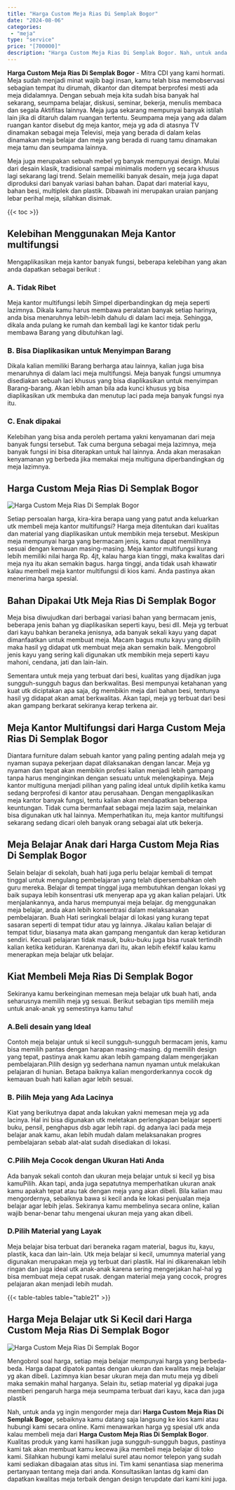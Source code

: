 ```yaml
---
title: "Harga Custom Meja Rias Di Semplak Bogor"
date: "2024-08-06"
categories:
 - "meja"
type: "service"
price: "[700000]"
description: "Harga Custom Meja Rias Di Semplak Bogor. Nah, untuk anda yg ingin mengorder meja dari **Harga Custom Meja Rias Di Semplak Bogor**, sebaiknya kamu datang saja..."
---
```


**Harga Custom Meja Rias Di Semplak Bogor** - Mitra CDI yang kami hormati. Meja sudah menjadi minat wajib bagi insan, kamu telah bisa memobservasi sebagian tempat itu dirumah, dikantor dan ditempat berprofesi mesti ada meja didalamnya. Dengan sebuah meja kita sudah bisa banyak hal sekarang, seumpama belajar, diskusi, seminar, bekerja, menulis membaca dan segala Aktifitas lainnya. Meja juga sekarang mempunyai banyak istilah lain jika di ditaruh dalam ruangan tertentu. Seumpama meja yang ada dalam ruangan kantor disebut dg meja kantor, meja yg ada di atasnya TV dinamakan sebagai meja Televisi, meja yang berada di dalam kelas dinamakan meja belajar dan meja yang berada di ruang tamu dinamakan meja tamu dan seumpama lainnya.

Meja juga merupakan sebuah mebel yg banyak mempunyai design. Mulai dari desain klasik, tradisional sampai minimalis modern yg secara khusus lagi sekarang lagi trend. Selain memeiliki banyak desain, meja juga dapat diproduksi dari banyak variasi bahan bahan. Dapat dari material kayu, bahan besi, multiplek dan plastik. Dibawah ini merupakan uraian panjang lebar perihal meja, silahkan disimak.

{{< toc >}}

## Kelebihan Menggunakan Meja Kantor multifungsi

Mengaplikasikan meja kantor banyak fungsi, beberapa kelebihan yang akan anda dapatkan sebagai berikut :

### A. Tidak Ribet

Meja kantor multifungsi lebih Simpel diperbandingkan dg meja seperti lazimnya. Dikala kamu harus membawa peralatan banyak setiap harinya, anda bisa menaruhnya lebih-lebih dahulu di dalam laci meja. Sehingga, dikala anda pulang ke rumah dan kembali lagi ke kantor tidak perlu membawa Barang yang dibutuhkan lagi.

### B. Bisa Diaplikasikan untuk Menyimpan Barang

Dikala kalian memiliki Barang berharga atau lainnya, kalian juga bisa menaruhnya di dalam laci meja multifungsi. Meja banyak fungsi umumnya disediakan sebuah laci khusus yang bisa diaplikasikan untuk menyimpan Barang-barang. Akan lebih aman bila ada kunci khusus yg bisa diaplikasikan utk membuka dan menutup laci pada meja banyak fungsi nya itu.

### C. Enak dipakai

Kelebihan yang bisa anda peroleh pertama yakni kenyamanan dari meja banyak fungsi tersebut. Tak cuma berguna sebagai meja lazimnya, meja banyak fungsi ini bisa diterapkan untuk hal lainnya. Anda akan merasakan kenyamanan yg berbeda jika memakai meja multiguna diperbandingkan dg meja lazimnya.

## Harga Custom Meja Rias Di Semplak Bogor

![Harga Custom Meja Rias Di Semplak Bogor](/images/meja/meja-dewasa-008.jpg)

Setiap persoalan harga, kira-kira berapa uang yang patut anda keluarkan utk membeli meja kantor multifungsi? Harga meja ditentukan dari kualitas dan material yang diaplikasikan untuk membikin meja tersebut. Meskipun meja mempunyai harga yang bermacam jenis, kamu dapat memilihnya sesuai dengan kemauan masing-masing. Meja kantor multifungsi kurang lebih memiliki nilai harga Rp. 4jt, kalau harga kian tinggi, maka kwalitas dari meja nya itu akan semakin bagus. harga tinggi, anda tidak usah khawatir kalau membeli meja kantor multifungsi di kios kami. Anda pastinya akan menerima harga spesial.

## Bahan Dipakai Utk Meja Rias Di Semplak Bogor

Meja bisa diwujudkan dari berbagai variasi bahan yang bermacam jenis, beberapa jenis bahan yg diaplikasikan seperti kayu, besi dll. Meja yg terbuat dari kayu bahkan beraneka jenisnya, ada banyak sekali kayu yang dapat dimanfaatkan untuk membuat meja. Macam bagus mutu kayu yang dipilih maka hasil yg didapat utk membuat meja akan semakin baik. Mengobrol jenis kayu yang sering kali digunakan utk membikin meja seperti kayu mahoni, cendana, jati dan lain-lain.

Sementara untuk meja yang terbuat dari besi, kualitas yang dijadikan juga sungguh-sungguh bagus dan berkwalitas. Besi mempunyai ketahanan yang kuat utk diciptakan apa saja, dg membikin meja dari bahan besi, tentunya hasil yg didapat akan amat berkwalitas. Akan tapi, meja yg terbuat dari besi akan gampang berkarat sekiranya kerap terkena air.

## Meja Kantor Multifungsi dari Harga Custom Meja Rias Di Semplak Bogor

Diantara furniture dalam sebuah kantor yang paling penting adalah meja yg nyaman supaya pekerjaan dapat dilaksanakan dengan lancar. Meja yg nyaman dan tepat akan membikin profesi kalian menjadi lebih gampang tanpa harus menginginkan dengan sesuatu untuk melengkapinya. Meja kantor multiguna menjadi pilihan yang paling ideal untuk dipilih ketika kamu sedang berprofesi di kantor atau perusahaan. Dengan mengaplikasikan meja kantor banyak fungsi, tentu kalian akan mendapatkan beberapa keuntungan. Tidak cuma bermanfaat sebagai meja lazim saja, melainkan bisa digunakan utk hal lainnya. Memperhatikan itu, meja kantor multifungsi sekarang sedang dicari oleh banyak orang sebagai alat utk bekerja.

## Meja Belajar Anak dari Harga Custom Meja Rias Di Semplak Bogor

Selain belajar di sekolah, buah hati juga perlu belajar kembali di tempat tinggal untuk mengulang pembelajaran yang telah dipersembahkan oleh guru mereka. Belajar di tempat tinggal juga membutuhkan dengan lokasi yg baik supaya lebih konsentrasi utk menyerap apa yg akan kalian pelajari. Utk menjalankannya, anda harus mempunyai meja belajar. dg menggunakan meja belajar, anda akan lebih konsentrasi dalam melaksanakan pembelajaran. Buah Hati seringkali belajar di lokasi yang kurang tepat sasaran seperti di tempat tidur atau yg lainnya. Jikalau kalian belajar di tempat tidur, biasanya mata akan gampang mengantuk dan kerap ketiduran sendiri. Kecuali pelajaran tidak masuk, buku-buku juga bisa rusak tertindih kalian ketika ketiduran. Karenanya dari itu, akan lebih efektif kalau kamu menerapkan meja belajar utk belajar.

## Kiat Membeli Meja Rias Di Semplak Bogor

Sekiranya kamu berkeinginan memesan meja belajar utk buah hati, anda seharusnya memilih meja yg sesuai. Berikut sebagian tips memilih meja untuk anak-anak yg semestinya kamu tahu!

### A.Beli desain yang Ideal

Contoh meja belajar untuk si kecil sungguh-sungguh bermacam jenis, kamu bisa memilih pantas dengan harapan masing-masing. dg memilih design yang tepat, pastinya anak kamu akan lebih gampang dalam mengerjakan pembelajaran.Pilih design yg sederhana namun nyaman untuk melakukan pelajaran di hunian. Betapa baiknya kalian mengorderkannya cocok dg kemauan buah hati kalian agar lebih sesuai.

### B. Pilih Meja yang Ada Lacinya

Kiat yang berikutnya dapat anda lakukan yakni memesan meja yg ada lacinya. Hal ini bisa digunakan utk meletakan perlengkapan belajar seperti buku, pensil, penghapus dsb agar lebih rapi. dg adanya laci pada meja belajar anak kamu, akan lebih mudah dalam melaksanakan progres pembelajaran sebab alat-alat sudah disediakan di lokasi.

### C.Pilih Meja Cocok dengan Ukuran Hati Anda

Ada banyak sekali contoh dan ukuran meja belajar untuk si kecil yg bisa kamuPilih. Akan tapi, anda juga sepatutnya memperhatikan ukuran anak kamu apakah tepat atau tak dengan meja yang akan dibeli. Bila kalian mau mengordernya, sebaiknya bawa si kecil anda ke lokasi penjualan meja belajar agar lebih jelas. Sekiranya kamu membelinya secara online, kalian wajib benar-benar tahu mengenai ukuran meja yang akan dibeli.

### D.Pilih Material yang Layak

Meja belajar bisa terbuat dari beraneka ragam material, bagus itu, kayu, plastik, kaca dan lain-lain. Utk meja belajar si kecil, umumnya material yang digunakan merupakan meja yg terbuat dari plastik. Hal ini dikarenakan lebih ringan dan juga ideal utk anak-anak karena sering mengerjakan hal-hal yg bisa membuat meja cepat rusak. dengan material meja yang cocok, progres pelajaran akan menjadi lebih mudah.

{{< table-tables table="table21" >}}

## Harga Meja Belajar utk Si Kecil dari Harga Custom Meja Rias Di Semplak Bogor

![Harga Custom Meja Rias Di Semplak Bogor](/images/meja/meja-anak-006.jpg)

Mengobrol soal harga, setiap meja belajar mempunyai harga yang berbeda-beda. Harga dapat dipatok pantas dengan ukuran dan kwalitas meja belajar yg akan dibeli. Lazimnya kian besar ukuran meja dan mutu meja yg dibeli maka semakin mahal harganya. Selain itu, setiap material yg dipakai juga memberi pengaruh harga meja seumpama terbuat dari kayu, kaca dan juga plastik

Nah, untuk anda yg ingin mengorder meja dari **Harga Custom Meja Rias Di Semplak Bogor**, sebaiknya kamu datang saja langsung ke kios kami atau hubungi kami secara online. Kami menawarkan harga yg spesial utk anda kalau membeli meja dari **Harga Custom Meja Rias Di Semplak Bogor**. Kualitas produk yang kami hasilkan juga sungguh-sungguh bagus, pastinya kami tak akan membuat kamu kecewa jika membeli meja belajar di toko kami. Silahkan hubungi kami melalui surel atau nomor telepon yang sudah kami sediakan dibagaian atas situs ini. Tim kami senantiasa siap menerima pertanyaan tentang meja dari anda. Konsultasikan lantas dg kami dan dapatkan kwalitas meja terbaik dengan design terupdate dari kami kini juga.
